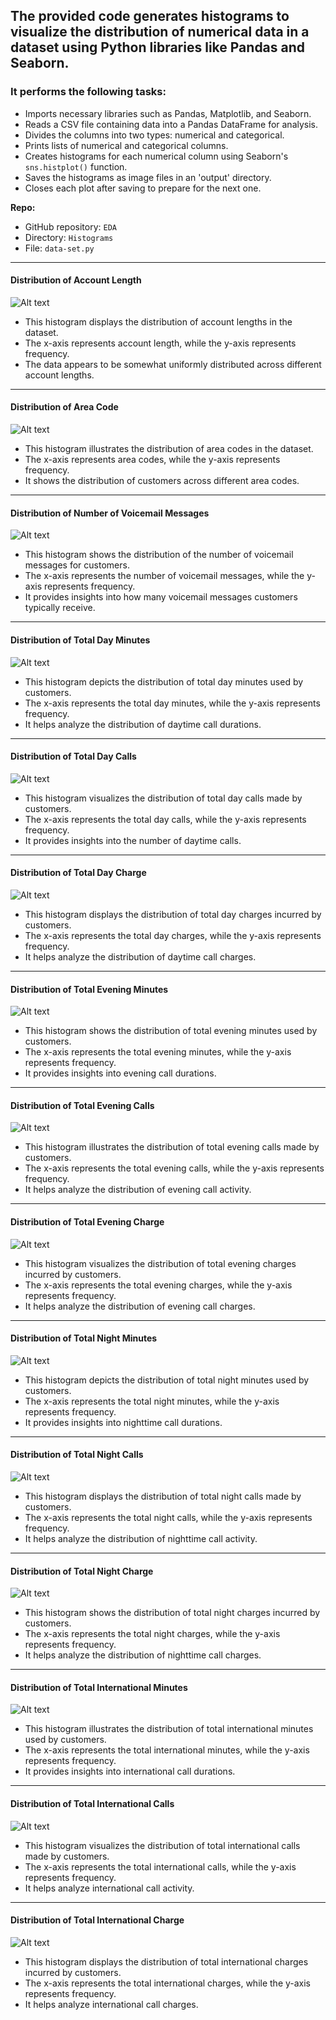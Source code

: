 ## The provided code generates histograms to visualize the distribution of numerical data in a dataset using Python libraries like Pandas and Seaborn. 


### It performs the following tasks:

- Imports necessary libraries such as Pandas, Matplotlib, and Seaborn.
- Reads a CSV file containing data into a Pandas DataFrame for analysis.
- Divides the columns into two types: numerical and categorical.
- Prints lists of numerical and categorical columns.
- Creates histograms for each numerical column using Seaborn's `sns.histplot()` function.
- Saves the histograms as image files in an 'output' directory.
- Closes each plot after saving to prepare for the next one. 

 <p><strong>Repo:</strong></p>
        <ul>
          <li>GitHub repository: <code>EDA</code></li>
            <li>Directory: <code>Histograms</code></li>
            <li>File: <code>data-set.py</code></li>
        </ul>

---

#### Distribution of Account Length
![Alt text](<figures/Account length_countplot.png>)

- This histogram displays the distribution of account lengths in the dataset. 
- The x-axis represents account length, while the y-axis represents frequency. 
- The data appears to be somewhat uniformly distributed across different account lengths.

---

#### Distribution of Area Code
![Alt text](<figures/Area code_countplot.png>)

 - This histogram illustrates the distribution of area codes in the dataset. 
 - The x-axis represents area codes, while the y-axis represents frequency. 
 - It shows the distribution of customers across different area codes.
---
#### Distribution of Number of Voicemail Messages
![Alt text](<figures/Number vmail messages_countplot.png>)

-  This histogram shows the distribution of the number of voicemail messages for customers. 
-  The x-axis represents the number of voicemail messages, while the y-axis represents frequency. 
-  It provides insights into how many voicemail messages customers typically receive.
---
#### Distribution of Total Day Minutes
![Alt text](<figures/Total day minutes_countplot.png>)

-  This histogram depicts the distribution of total day minutes used by customers. 
-  The x-axis represents the total day minutes, while the y-axis represents frequency. 
-  It helps analyze the distribution of daytime call durations.
---
#### Distribution of Total Day Calls
![Alt text](<figures/Total day calls_countplot.png>)

-  This histogram visualizes the distribution of total day calls made by customers. 
-  The x-axis represents the total day calls, while the y-axis represents frequency. 
-  It provides insights into the number of daytime calls.
---
#### Distribution of Total Day Charge
![Alt text](<figures/Total day charge_countplot.png>)

-  This histogram displays the distribution of total day charges incurred by customers. 
-  The x-axis represents the total day charges, while the y-axis represents frequency. 
-  It helps analyze the distribution of daytime call charges.
---
#### Distribution of Total Evening Minutes
![Alt text](<figures/Total eve minutes_countplot.png>)

-  This histogram shows the distribution of total evening minutes used by customers. 
-  The x-axis represents the total evening minutes, while the y-axis represents frequency. 
-  It provides insights into evening call durations.
---
#### Distribution of Total Evening Calls
![Alt text](<figures/Total eve calls_countplot.png>)

-  This histogram illustrates the distribution of total evening calls made by customers. 
-  The x-axis represents the total evening calls, while the y-axis represents frequency. 
-  It helps analyze the distribution of evening call activity.
---
#### Distribution of Total Evening Charge
![Alt text](<figures/Total eve charge_countplot.png>)

-  This histogram visualizes the distribution of total evening charges incurred by customers. 
-  The x-axis represents the total evening charges, while the y-axis represents frequency. 
-  It helps analyze the distribution of evening call charges.
---
#### Distribution of Total Night Minutes
![Alt text](<figures/Total night minutes_countplot.png>)


-  This histogram depicts the distribution of total night minutes used by customers. 
-  The x-axis represents the total night minutes, while the y-axis represents frequency. 
-  It provides insights into nighttime call durations.
---
#### Distribution of Total Night Calls
![Alt text](<figures/Total night calls_countplot.png>)

-  This histogram displays the distribution of total night calls made by customers. 
-  The x-axis represents the total night calls, while the y-axis represents frequency. 
-  It helps analyze the distribution of nighttime call activity.
---
#### Distribution of Total Night Charge

![Alt text](<figures/Total night charge_countplot.png>)

-  This histogram shows the distribution of total night charges incurred by customers. 
-  The x-axis represents the total night charges, while the y-axis represents frequency. 
-  It helps analyze the distribution of nighttime call charges.
---
#### Distribution of Total International Minutes
![Alt text](<figures/Total intl minutes_countplot.png>)

-  This histogram illustrates the distribution of total international minutes used by customers. 
-  The x-axis represents the total international minutes, while the y-axis represents frequency. 
-  It provides insights into international call durations.
---
#### Distribution of Total International Calls

![Alt text](<figures/Total intl calls_countplot.png>)

-  This histogram visualizes the distribution of total international calls made by customers. 
-  The x-axis represents the total international calls, while the y-axis represents frequency. 
-  It helps analyze international call activity.
---
#### Distribution of Total International Charge

![Alt text](<figures/Total intl charge_countplot.png>)


-  This histogram displays the distribution of total international charges incurred by customers. 
-  The x-axis represents the total international charges, while the y-axis represents frequency. 
-  It helps analyze international call charges.

<!-- #### Distribution of Customer Service Calls


  This histogram shows the distribution of customer service calls made by customers. 
  The x-axis represents the number of customer service calls, while the y-axis represents frequency. 
  It provides insights into customer service interaction frequency.

#### Distribution of Non-International Total Calls
![Non-International Total Calls Histogram](images/non_international_total_calls_distribution.png)

  This histogram depicts the distribution of non-international total calls made by customers. 
  The x-axis represents the non-international total calls, while the y-axis represents frequency. 
  It helps analyze call activity excluding international calls.

#### Distribution of Non-International Total Revenue
![Non-International Total Revenue Histogram](images/non_international_total_revenue_distribution.png)

  This histogram illustrates the distribution of non-international total revenue generated by customers. 
  The x-axis represents the non-international total revenue, while the y-axis represents frequency. 
  It provides insights into revenue generated from non-international calls.

#### Distribution of Non-International Total Minutes
![Non-International Total Minutes Histogram](images/non_international_total_minutes_distribution.png)

 This histogram visualizes the distribution of non-international total minutes used by customers. The x-axis represents the non-international total minutes, while the y-axis represents frequency. It helps analyze call durations excluding international calls.

#### Distribution of Total Calls
![Total Calls Histogram](images/total_calls_distribution.png)

 This histogram displays the distribution of total calls made by customers, including both international and non-international calls. The x-axis represents the total calls, while the y-axis represents frequency. It provides insights into overall call activity.

#### Distribution of Total Revenue
![Total Revenue Histogram](images/total_revenue_distribution.png)

 This histogram illustrates the distribution of total revenue generated by customers, including both international and non-international calls. The x-axis represents the total revenue, while the y-axis represents frequency. It helps analyze overall revenue.

#### Distribution of Total Minutes
![Total Minutes Histogram](images/total_minutes_distribution.png)

 This histogram visualizes the distribution of total minutes used by customers, including both international and non-international calls. The x-axis represents the total minutes, while the y-axis represents frequency. It provides insights into overall call durations.

# You can add more descriptions for other columns as needed...

 -->
